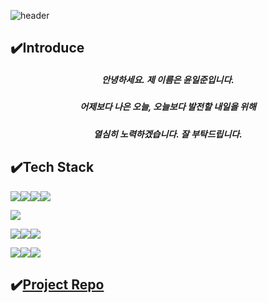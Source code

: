 ![header](https://capsule-render.vercel.app/api?type=waving&color=auto&height=300&section=header&text=Welcome&fontSize=90&animation=fadeIn&fontAlignY=38&desc=ILJUN's%20GitHub%20Profile&descAlignY=51&descAlign=62)

## ✔️Introduce
##### <p align="center">안녕하세요. 제 이름은 윤일준입니다.</p>
##### <p align="center">어제보다 나은 오늘, 오늘보다 발전할 내일을 위해</p> 
##### <p align="center">열심히 노력하겠습니다. 잘 부탁드립니다.</p>

## ✔️Tech Stack
<img src="https://img.shields.io/badge/Css-1572B6?style=for-the-badge&logo=Css&logoColor=white"><img src="https://img.shields.io/badge/HTML5-E34F26?style=for-the-badge&logo=HTML5&logoColor=purple"><img src="https://img.shields.io/badge/JavaScript-F7DF1E?style=for-the-badge&logo=JavaScript&logoColor=black"><img src="https://img.shields.io/badge/React-61DAFB?style=for-the-badge&logo=React&logoColor=white">

<img src="https://img.shields.io/badge/Python-3776AB?style=for-the-badge&logo=Python&logoColor=black">

<img src="https://img.shields.io/badge/Spring-6DB33F?style=for-the-badge&logo=Spring&logoColor=green"><img src="https://img.shields.io/badge/Spring Boot-6DB33F?style=for-the-badge&logo=Spring Boot&logoColor=green"><img src="https://img.shields.io/badge/Node.js-339933?style=for-the-badge&logo=Node.js&logoColor=black">

<img src="https://img.shields.io/badge/MySQL-4479A1?style=for-the-badge&logo=MySQL&logoColor=green"><img src="https://img.shields.io/badge/SQLite-003B57?style=for-the-badge&logo=SQLite&logoColor=green"><img src="https://img.shields.io/badge/Oracle-F80000?style=for-the-badge&logo=Oracle&logoColor=green">

## ✔️[Project Repo](https://github.com/yunijcoding/webproject)


